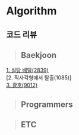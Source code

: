 # Algorithm

## 코드 리뷰
> ## Baekjoon
[1. 설탕 배달(2839)](https://hot-cheshire-a21.notion.site/13d821c78b6081ba8de4c9d2ebd34d0d?pvs=4)<br>
[2. 직사각형에서 탈출(1085)]<br>
[3. 괄호(9012)](https://hot-cheshire-a21.notion.site/13d821c78b6080e2b8c4ff5bbc6219b9?pvs=4)<br>




> ## Programmers

> ## ETC

